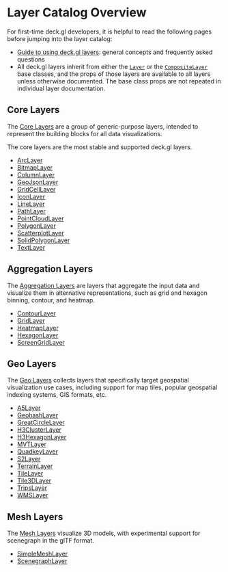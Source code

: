 # Layer Catalog Overview

For first-time deck.gl developers, it is helpful to read the following pages before jumping into the layer catalog:

* [Guide to using deck.gl layers](../../developer-guide/using-layers.md): general concepts and frequently asked questions
* All deck.gl layers inherit from either the [`Layer`](../core/layer.md) or the [`CompositeLayer`](../core/composite-layer.md) base classes, and the props of those layers are available to all layers unless otherwise documented. The base class props are not repeated in individual layer documentation.


## Core Layers

The [Core Layers](https://www.npmjs.com/package/@deck.gl/layers) are a group of generic-purpose layers, intended to represent the building blocks for all data visualizations.

The core layers are the most stable and supported deck.gl layers.

  - [ArcLayer](./arc-layer.md)
  - [BitmapLayer](./bitmap-layer.md)
  - [ColumnLayer](./column-layer.md)
  - [GeoJsonLayer](./geojson-layer.md)
  - [GridCellLayer](./grid-cell-layer.md)
  - [IconLayer](./icon-layer.md)
  - [LineLayer](./line-layer.md)
  - [PathLayer](./path-layer.md)
  - [PointCloudLayer](./point-cloud-layer.md)
  - [PolygonLayer](./polygon-layer.md)
  - [ScatterplotLayer](./scatterplot-layer.md)
  - [SolidPolygonLayer](./solid-polygon-layer.md)
  - [TextLayer](./text-layer.md)

## Aggregation Layers

The [Aggregation Layers](https://www.npmjs.com/package/@deck.gl/aggregation-layers) are layers that aggregate the input data and visualize them in alternative representations, such as grid and hexagon binning, contour, and heatmap.

  - [ContourLayer](../aggregation-layers/contour-layer.md)
  - [GridLayer](../aggregation-layers/grid-layer.md)
  - [HeatmapLayer](../aggregation-layers/heatmap-layer.md)
  - [HexagonLayer](../aggregation-layers/hexagon-layer.md)
  - [ScreenGridLayer](../aggregation-layers/screen-grid-layer.md)

## Geo Layers

The [Geo Layers](https://www.npmjs.com/package/@deck.gl/geo-layers) collects layers that specifically target geospatial visualization use cases, including support for map tiles, popular geospatial indexing systems, GIS formats, etc.

  - [A5Layer](../geo-layers/a5-layer.md)
  - [GeohashLayer](../geo-layers/geohash-layer.md)
  - [GreatCircleLayer](../geo-layers/great-circle-layer.md)
  - [H3ClusterLayer](../geo-layers/h3-cluster-layer.md)
  - [H3HexagonLayer](../geo-layers/h3-hexagon-layer.md)
  - [MVTLayer](../geo-layers/mvt-layer.md)
  - [QuadkeyLayer](../geo-layers/quadkey-layer.md)
  - [S2Layer](../geo-layers/s2-layer.md)
  - [TerrainLayer](../geo-layers/terrain-layer.md)
  - [TileLayer](../geo-layers/tile-layer.md)
  - [Tile3DLayer](../geo-layers/tile-3d-layer.md)
  - [TripsLayer](../geo-layers/trips-layer.md)
  - [WMSLayer](../geo-layers/wms-layer.md)

## Mesh Layers

The [Mesh Layers](https://www.npmjs.com/package/@deck.gl/mesh-layers) visualize 3D models, with experimental support for scenegraph in the glTF format.

  - [SimpleMeshLayer](../mesh-layers/simple-mesh-layer.md)
  - [ScenegraphLayer](../mesh-layers/scenegraph-layer.md)

